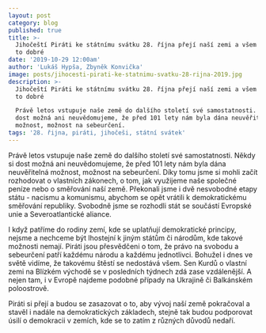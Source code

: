 ```yaml
---
layout: post
category: blog
published: true
title: >-
  Jihočeští Piráti ke státnímu svátku 28. října přejí naší zemi a všem lidem jen
  to dobré
date: '2019-10-29 12:00am'
author: 'Lukáš Hypša, Zbyněk Konvička'
image: posts/jihocesti-pirati-ke-statnimu-svatku-28-rijna-2019.jpg
description: >-
  Jihočeští Piráti ke státnímu svátku 28. října přejí naší zemi a všem lidem jen
  to dobré

  Právě letos vstupuje naše země do dalšího století své samostatnosti. Někdy si
  dost možná ani neuvědomujeme, že před 101 lety nám byla dána neuvěřitelná
  možnost, možnost na sebeurčení.
tags: '28. řijna, piráti, jihočeši, státní svátek'
---
```

Právě letos vstupuje naše země do dalšího století své samostatnosti. Někdy si dost možná ani neuvědomujeme, že před 101 lety nám byla dána neuvěřitelná možnost, možnost na sebeurčení. Díky tomu jsme si mohli začít rozhodovat o vlastních zákonech, o tom, jak využijeme naše společné peníze nebo o směřování naší země. Překonali jsme i dvě nesvobodné etapy státu - nacismu a komunismu, abychom se opět vrátili k demokratickému směřování republiky. Svobodně jsme se rozhodli stát se součástí Evropské unie a Severoatlantické aliance.

I když patříme do rodiny zemí, kde se uplatňují demokratické principy, nejsme a nechceme být lhostejní k jiným státům či národům, kde takové možnosti nemají. Piráti jsou přesvědčeni o tom, že právo na svobodu a sebeurčení patří každému národu a každému jednotlivci. Bohužel i dnes ve světě vidíme, že takovému štěstí se nedostává všem. Sen Kurdů o vlastní zemi na Blízkém východě se v posledních týdnech zdá zase vzdálenější. A nejen tam, i v Evropě najdeme podobné případy na Ukrajině či Balkánském poloostrově.

Piráti si přejí a budou se zasazovat o to, aby vývoj naší země pokračoval a stavěl i nadále na demokratických základech, stejně tak budou podporovat úsilí o demokracii v zemích, kde se to zatím z různých důvodů nedaří.
